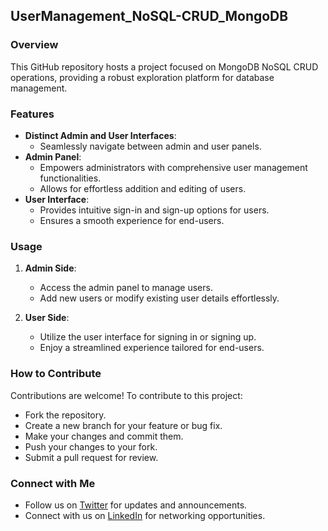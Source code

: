 ﻿## UserManagement_NoSQL-CRUD_MongoDB

### Overview
This GitHub repository hosts a project focused on MongoDB NoSQL CRUD operations, providing a robust exploration platform for database management.

### Features
- **Distinct Admin and User Interfaces**: 
  - Seamlessly navigate between admin and user panels.
- **Admin Panel**: 
  - Empowers administrators with comprehensive user management functionalities.
  - Allows for effortless addition and editing of users.
- **User Interface**: 
  - Provides intuitive sign-in and sign-up options for users.
  - Ensures a smooth experience for end-users.

### Usage
1. **Admin Side**:
   - Access the admin panel to manage users.
   - Add new users or modify existing user details effortlessly.

2. **User Side**:
   - Utilize the user interface for signing in or signing up.
   - Enjoy a streamlined experience tailored for end-users.

### How to Contribute
Contributions are welcome! To contribute to this project:
- Fork the repository.
- Create a new branch for your feature or bug fix.
- Make your changes and commit them.
- Push your changes to your fork.
- Submit a pull request for review.

### Connect with Me
- Follow us on [Twitter](https://twitter.com/Abhishek_t_r) for updates and announcements.
- Connect with us on [LinkedIn](https://www.linkedin.com/in/abhiabhishektr/) for networking opportunities.



